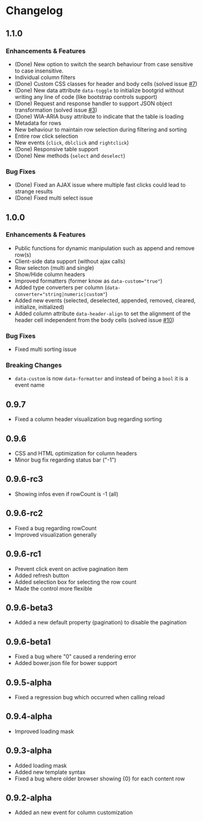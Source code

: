 # Changelog

## 1.1.0

### Enhancements & Features
- (Done) New option to switch the search behaviour from case sensitive to case insensitive.
- Individual column filters
- (Done) Custom CSS classes for header and body cells (solved issue [#7](http://github.com/rstaib/jquery-bootgrid/issues/7))
- (Done) New data attribute `data-toggle` to initialize bootgrid without writing any line of code (like bootstrap controls support)
- (Done) Request and response handler to support JSON object transformation (solved issue [#3](http://github.com/rstaib/jquery-bootgrid/issues/3))
- (Done) WIA-ARIA busy attribute to indicate that the table is loading
- Metadata for rows
- New behaviour to maintain row selection during filtering and sorting
- Entire row click selection
- New events (`click`, `dblclick` and `rightclick`)
- (Done) Responsive table support
- (Done) New methods (`select` and `deselect`)

### Bug Fixes
- (Done) Fixed an AJAX issue where multiple fast clicks could lead to strange results
- (Done) Fixed multi select issue

## 1.0.0

### Enhancements & Features
- Public functions for dynamic manipulation such as append and remove row(s)
- Client-side data support (without ajax calls)
- Row selecton (multi and single)
- Show/Hide column headers
- Improved formatters (former know as `data-custom="true"`)
- Added type converters per column (`data-converter="string|numeric|custom"`)
- Added new events (selected, deselected, appended, removed, cleared, initialize, initialized)
- Added column attribute `data-header-align` to set the alignment of the header cell independent from the body cells (solved issue [#10](http://github.com/rstaib/jquery-bootgrid/issues/10))

### Bug Fixes
- Fixed multi sorting issue

### Breaking Changes
- `data-custom` is now `data-formatter` and instead of being a `bool` it is a event name

## 0.9.7
- Fixed a column header visualization bug regarding sorting

## 0.9.6
- CSS and HTML optimization for column headers
- Minor bug fix regarding status bar ("-1")

## 0.9.6-rc3
- Showing infos even if rowCount is -1 (all)

## 0.9.6-rc2
- Fixed a bug regarding rowCount
- Improved visualization generally

## 0.9.6-rc1
- Prevent click event on active pagination item
- Added refresh button
- Added selection box for selecting the row count
- Made the control more flexible

## 0.9.6-beta3
- Added a new default property (pagination) to disable the pagination

## 0.9.6-beta1
- Fixed a bug where "0" caused a rendering error
- Added bower.json file for bower support

## 0.9.5-alpha
- Fixed a regression bug which occurred when calling reload

## 0.9.4-alpha
- Improved loading mask

## 0.9.3-alpha
- Added loading mask
- Added new template syntax
- Fixed a bug where older browser showing {0} for each content row

## 0.9.2-alpha
- Added an new event for column customization
